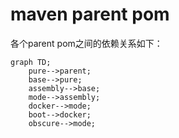 # maven parent pom

各个parent pom之间的依赖关系如下：

```mermaid
graph TD;
    pure-->parent;
    base-->pure;
    assembly-->base;
    mode-->assembly;
    docker-->mode;
    boot-->docker;
    obscure-->mode;
```
